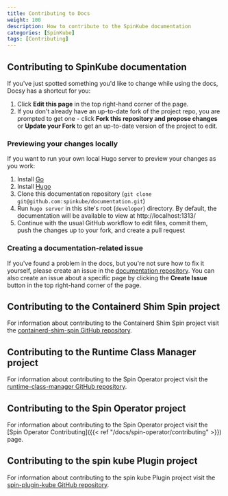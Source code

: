```yaml
---
title: Contributing to Docs
weight: 100
description: How to contribute to the SpinKube documentation
categories: [SpinKube]
tags: [Contributing]
---
```


## Contributing to SpinKube documentation

If you've just spotted something you'd like to change while using the docs, Docsy has a shortcut for you:

1. Click **Edit this page** in the top right-hand corner of the page.
2. If you don't already have an up-to-date fork of the project repo, you are prompted to get one - click **Fork this repository and propose changes** or **Update your Fork** to get an up-to-date version of the project to edit.

### Previewing your changes locally

If you want to run your own local Hugo server to preview your changes as you work:

1. Install [Go](https://go.dev/doc/install)
2. Install [Hugo](https://gohugo.io/installation/)
3. Clone this documentation repository (`git clone git@github.com:spinkube/documentation.git`)
4. Run `hugo server` in this site's root (`developer`) directory. By default, the documentation will be available to view at http://localhost:1313/
5. Continue with the usual GitHub workflow to edit files, commit them, push the
  changes up to your fork, and create a pull request

### Creating a documentation-related issue

If you've found a problem in the docs, but you're not sure how to fix it yourself, please create an issue in the [documentation repository](https://github.com/spinkube/documentation/issues). You can also create an issue about a specific page by clicking the **Create Issue** button in the top right-hand corner of the page.

## Contributing to the Containerd Shim Spin project

For information about contributing to the Containerd Shim Spin project visit the [containerd-shim-spin GitHub repository](https://github.com/spinkube/containerd-shim-spin).

## Contributing to the Runtime Class Manager project

For information about contributing to the Spin Operator project visit the [runtime-class-manager GitHub repository](https://github.com/spinkube/runtime-class-manager).

## Contributing to the Spin Operator project

For information about contributing to the Spin Operator project visit the [Spin Operator Contributing]({{< ref "/docs/spin-operator/contributing" >}}) page.

## Contributing to the spin kube Plugin project

For information about contributing to the spin kube Plugin project visit the [spin-plugin-kube GitHub repository](https://github.com/spinkube/spin-plugin-kube).
